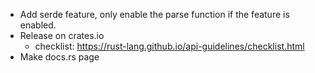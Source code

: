 * Add serde feature, only enable the parse function if the feature is enabled.
* Release on crates.io
  * checklist: https://rust-lang.github.io/api-guidelines/checklist.html
* Make docs.rs page